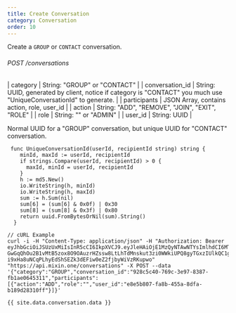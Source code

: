 ```yaml
---
title: Create Conversation
category: Conversation
order: 10
---
```


Create a `GROUP` or `CONTACT` conversation.

###### POST /conversations

| category | String: "GROUP" or "CONTACT" |
| conversation_id | String: UUID, generated by client, notice if category is "CONTACT" you much use "UniqueConversationId" to generate. |
| participants | JSON Array, contains action, role, user_id |
| action | String: "ADD", "REMOVE", "JOIN", "EXIT", "ROLE" |
| role | String: "" or "ADMIN" |
| user_id | String: UUID |

Normal UUID for a "GROUP" conversation, but unique UUID for "CONTACT" conversation.
```
 func UniqueConversationId(userId, recipientId string) string {
    minId, maxId := userId, recipientId
    if strings.Compare(userId, recipientId) > 0 {
      maxId, minId = userId, recipientId
    }
    h := md5.New()
    io.WriteString(h, minId)
    io.WriteString(h, maxId)
    sum := h.Sum(nil)
    sum[6] = (sum[6] & 0x0f) | 0x30
    sum[8] = (sum[8] & 0x3f) | 0x80
    return uuid.FromBytesOrNil(sum).String()
  }
```

```
// cURL Example
curl -i -H "Content-Type: application/json" -H "Authorization: Bearer eyJhbGciOiJSUzUxMiIsInR5cCI6IkpXVCJ9.eyJleHAiOjE1MzQyNTAwNTYsImlhdCI6MTUyNjQ3NDA1NiwianRpIjoiMmUyMTFmMmQtOTNmZC00ODBiLWIxMDctZGNmMzg3NTZmZDdhIiwic2lkIjoiMTM4NDMyNmQtMTQzNi00NWI2LWI3NGQtY2ZhNjNkNDM2ZmRmIiwic2lnIjoiODZhMWYxMmFhYjQ0MGE5NmM3NWM1NmY2ZDI2Mzk3NTIxNWJlZDE2YjI4YmYxZTk4MTc4NGRjODVhNzc2M2I2OSIsInVpZCI6IjhkY2Y4MjNkLTllYjMtNGRhMi04NzM0LWYwYWFkNTBjMGRhNiJ9.b8jI-GwGqQhOu2B1vMtB5zox8O9OAuzrHZssw8LtLhTdMnskut3zi0WWkiUPQ8gyTGxzIUlkQC1gFOR0Ul4adZHaGGQ9T77RQecpEnDBGA26zdWCn2IygKDCjOEO-i9xHa8uNCqPLhyEdShSEZk3dEFiw0eZ2fjbyWiVzRKupwo" "https://api.mixin.one/conversations" -X POST --data '{"category":"GROUP","conversation_id":"928c5c40-769c-3e97-8387-fb1ae0645311","participants":[{"action":"ADD","role":"","user_id":"e8e5b807-fa8b-455a-8dfa-b189d28310ff"}]}'
```

```
{{ site.data.conversation.data }}
```
